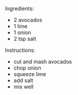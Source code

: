 Ingredients:
- 2 avocados
- 1 lime
- 1 onion
- 2 tsp salt

Instructions:
- cut and mash avocados
- chop onion
- squeeze lime
- add salt
- mix well
